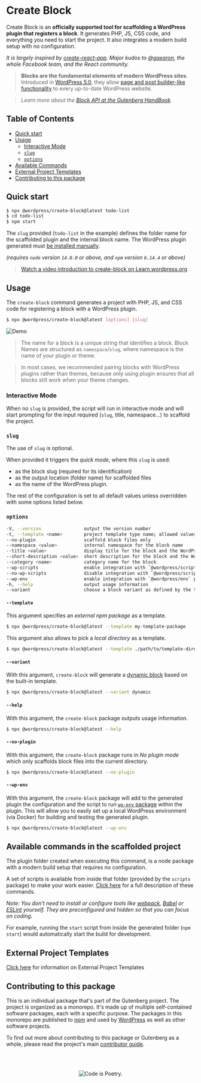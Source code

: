 # Create Block

Create Block is an **officially supported tool for scaffolding a WordPress plugin that registers a block**. It generates PHP, JS, CSS code, and everything you need to start the project. It also integrates a modern build setup with no configuration.

_It is largely inspired by [create-react-app](https://create-react-app.dev/docs/getting-started). Major kudos to [@gaearon](https://github.com/gaearon), the whole Facebook team, and the React community._

> **Blocks are the fundamental elements of modern WordPress sites**. Introduced in [WordPress 5.0](https://wordpress.org/news/2018/12/bebo/), they allow [page and post builder-like functionality](https://wordpress.org/gutenberg/) to every up-to-date WordPress website.

> _Learn more about the [Block API at the Gutenberg HandBook](https://developer.wordpress.org/block-editor/developers/block-api/block-registration/)._

## Table of Contents

- [Quick start](#quick-start)
- [Usage](#usage)
    - [Interactive Mode](#interactive-mode)
    - [`slug`](#slug)
    - [`options`](#options)
- [Available Commands](#available-commands)
- [External Project Templates](#external-project-templates)
- [Contributing to this package](#contributing-to-this-package)


## Quick start

```bash
$ npx @wordpress/create-block@latest todo-list
$ cd todo-list
$ npm start
```

The `slug` provided (`todo-list` in the example) defines the folder name for the scaffolded plugin and the internal block name. The WordPress plugin generated must [be installed manually](https://wordpress.org/documentation/article/manage-plugins/#manual-plugin-installation).


_(requires `node` version `14.0.0` or above, and `npm` version `6.14.4` or above)_


> [Watch a video introduction to create-block on Learn.wordpress.org](https://learn.wordpress.org/tutorial/using-the-create-block-tool/)

## Usage

The `create-block` command generates a project with PHP, JS, and CSS code for registering a block with a WordPress plugin.

```bash
$ npx @wordpress/create-block@latest [options] [slug]
```

![Demo](https://user-images.githubusercontent.com/699132/103872910-4de15f00-50cf-11eb-8c74-67ca91a8c1a4.gif)

> The name for a block is a unique string that identifies a block. Block Names are structured as `namespace`/`slug`, where namespace is the name of your plugin or theme.

> In most cases, we recommended pairing blocks with WordPress plugins rather than themes, because only using plugin ensures that all blocks still work when your theme changes.

### Interactive Mode

When no `slug` is provided, the script will run in interactive mode and will start prompting for the input required (`slug`, title, namespace...) to scaffold the project.


### `slug`

The use of `slug` is optional.

When provided it triggers the _quick mode_, where this `slug` is used:
- as the block slug (required for its identification)
- as the output location (folder name) for scaffolded files
- as the name of the WordPress plugin.

The rest of the configuration is set to all default values unless overridden with some options listed below.

### `options`


```bash
-V, --version                output the version number
-t, --template <name>        project template type name; allowed values: "static" (default), "es5", the name of an external npm package, or the path to a local directory
--no-plugin                  scaffold block files only
--namespace <value>          internal namespace for the block name
--title <value>              display title for the block and the WordPress plugin
--short-description <value>  short description for the block and the WordPress plugin
--category <name>            category name for the block
--wp-scripts                 enable integration with `@wordpress/scripts` package
--no-wp-scripts              disable integration with `@wordpress/scripts` package
--wp-env                     enable integration with `@wordpress/env` package
-h, --help                   output usage information
--variant                    choose a block variant as defined by the template
```

#### `--template`

This argument specifies an _external npm package_ as a template.

```bash
$ npx @wordpress/create-block@latest --template my-template-package
```

This argument also allows to pick a _local directory_ as a template.

```bash
$ npx @wordpress/create-block@latest --template ./path/to/template-directory
```

#### `--variant`

With this argument, `create-block` will generate a [dynamic block](https://developer.wordpress.org/block-editor/explanations/glossary/#dynamic-block) based on the built-in template.

```bash
$ npx @wordpress/create-block@latest --variant dynamic
```

#### `--help`

With this argument, the `create-block` package outputs usage information.

```bash
$ npx @wordpress/create-block@latest --help
```

#### `--no-plugin`

With this argument, the `create-block` package runs in _No plugin mode_ which only scaffolds block files into the current directory.

```bash
$ npx @wordpress/create-block@latest --no-plugin
```
#### `--wp-env`

With this argument, the `create-block` package will add to the generated plugin the configuration and the script to run [`wp-env` package](https://developer.wordpress.org/block-editor/reference-guides/packages/packages-env/) within the plugin. This will allow you to easily set up a local WordPress environment (via Docker) for building and testing the generated plugin.

```bash
$ npx @wordpress/create-block@latest --wp-env
```

## Available commands in the scaffolded project

The plugin folder created when executing this command, is a node package with a modern build setup that requires no configuration.

A set of scripts is available from inside that folder (provided by the `scripts` package) to make your work easier. [Click here](https://github.com/WordPress/gutenberg/tree/HEAD/packages/scripts#available-scripts) for a full description of these commands.

_Note: You don’t need to install or configure tools like [webpack](https://webpack.js.org), [Babel](https://babeljs.io) or [ESLint](https://eslint.org) yourself. They are preconfigured and hidden so that you can focus on coding._

For example, running the `start` script from inside the generated folder (`npm start`) would automatically start the build for development.

## External Project Templates

[Click here](https://github.com/WordPress/gutenberg/tree/HEAD/packages/create-block/docs/external-template.md) for information on External Project Templates

## Contributing to this package

This is an individual package that's part of the Gutenberg project. The project is organized as a monorepo. It's made up of multiple self-contained software packages, each with a specific purpose. The packages in this monorepo are published to [npm](https://www.npmjs.com/) and used by [WordPress](https://make.wordpress.org/core/) as well as other software projects.

To find out more about contributing to this package or Gutenberg as a whole, please read the project's main [contributor guide](https://github.com/WordPress/gutenberg/tree/HEAD/CONTRIBUTING.md).

<br /><br /><p align="center"><img src="https://s.w.org/style/images/codeispoetry.png?1" alt="Code is Poetry." /></p>
